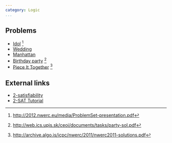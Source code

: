```yaml
---
category: Logic
...
```


## Problems
- [Idol](http://2012.nwerc.eu/media/NWERC_2012_ProblemSet_FINAL.pdf) [^3]
- [Wedding](https://uva.onlinejudge.org/external/112/p11294.pdf)
- [Manhattan](https://uva.onlinejudge.org/external/103/p10319.pdf)
- [Birthday party](http://web.ics.upjs.sk/ceoi/documents/tasks/party-tsk.pdf) [^1]
- [Piece It Together](https://open.kattis.com/problems/pieceittogether) [^2]

## External links
- [2-satisfiability](https://en.wikipedia.org/wiki/2-satisfiability)
- [2-SAT Tutorial](http://codeforces.com/blog/entry/16205)

[^1]: <http://web.ics.upjs.sk/ceoi/documents/tasks/party-sol.pdf>
[^2]: <http://archive.algo.is/icpc/nwerc/2011/nwerc2011-solutions.pdf>
[^3]: <http://2012.nwerc.eu/media/ProblemSet-presentation.pdf>
